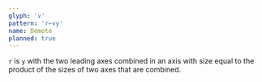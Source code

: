 ```yaml
---
glyph: '∨'
pattern: 'r←∨y'
name: Demote
planned: true
---
```


`r` is `y` with the two leading axes combined in an axis with size equal to the product of the sizes of two axes that are combined.